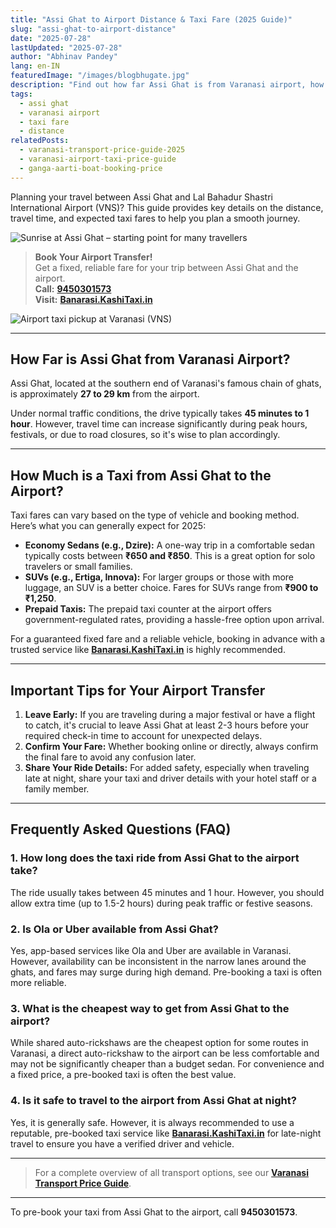 ```yaml
---
title: "Assi Ghat to Airport Distance & Taxi Fare (2025 Guide)"
slug: "assi-ghat-to-airport-distance"
date: "2025-07-28"
lastUpdated: "2025-07-28"
author: "Abhinav Pandey"
lang: en-IN
featuredImage: "/images/blogbhugate.jpg"
description: "Find out how far Assi Ghat is from Varanasi airport, how long the drive takes, and typical taxi fares for this popular route."
tags:
  - assi ghat
  - varanasi airport
  - taxi fare
  - distance
relatedPosts:
  - varanasi-transport-price-guide-2025
  - varanasi-airport-taxi-price-guide
  - ganga-aarti-boat-booking-price
---
```


Planning your travel between Assi Ghat and Lal Bahadur Shastri International Airport (VNS)? This guide provides key details on the distance, travel time, and expected taxi fares to help you plan a smooth journey.

![Sunrise at Assi Ghat – starting point for many travellers](/images/varanasi-assi-ghat-sunrise.jpeg "Assi Ghat at sunrise")

> **Book Your Airport Transfer!**  
> Get a fixed, reliable fare for your trip between Assi Ghat and the airport.  
> **Call:** **[9450301573](tel:9450301573)**  
> **Visit:** **[Banarasi.KashiTaxi.in](https://banarasi.kashitaxi.in)**

![Airport taxi pickup at Varanasi (VNS)](/images/airport-taxi-600x400.jpeg "Airport taxi pickup at VNS")

---

## How Far is Assi Ghat from Varanasi Airport?

Assi Ghat, located at the southern end of Varanasi's famous chain of ghats, is approximately **27 to 29 km** from the airport.

Under normal traffic conditions, the drive typically takes **45 minutes to 1 hour**. However, travel time can increase significantly during peak hours, festivals, or due to road closures, so it's wise to plan accordingly.

---

## How Much is a Taxi from Assi Ghat to the Airport?

Taxi fares can vary based on the type of vehicle and booking method. Here’s what you can generally expect for 2025:

*   **Economy Sedans (e.g., Dzire):** A one-way trip in a comfortable sedan typically costs between **₹650 and ₹850**. This is a great option for solo travelers or small families.
*   **SUVs (e.g., Ertiga, Innova):** For larger groups or those with more luggage, an SUV is a better choice. Fares for SUVs range from **₹900 to ₹1,250**.
*   **Prepaid Taxis:** The prepaid taxi counter at the airport offers government-regulated rates, providing a hassle-free option upon arrival.

For a guaranteed fixed fare and a reliable vehicle, booking in advance with a trusted service like **[Banarasi.KashiTaxi.in](https://banarasi.kashitaxi.in)** is highly recommended.

---

## Important Tips for Your Airport Transfer

1.  **Leave Early:** If you are traveling during a major festival or have a flight to catch, it's crucial to leave Assi Ghat at least 2-3 hours before your required check-in time to account for unexpected delays.
2.  **Confirm Your Fare:** Whether booking online or directly, always confirm the final fare to avoid any confusion later.
3.  **Share Your Ride Details:** For added safety, especially when traveling late at night, share your taxi and driver details with your hotel staff or a family member.

---

## Frequently Asked Questions (FAQ)

### 1. How long does the taxi ride from Assi Ghat to the airport take?
The ride usually takes between 45 minutes and 1 hour. However, you should allow extra time (up to 1.5-2 hours) during peak traffic or festive seasons.

### 2. Is Ola or Uber available from Assi Ghat?
Yes, app-based services like Ola and Uber are available in Varanasi. However, availability can be inconsistent in the narrow lanes around the ghats, and fares may surge during high demand. Pre-booking a taxi is often more reliable.

### 3. What is the cheapest way to get from Assi Ghat to the airport?
While shared auto-rickshaws are the cheapest option for some routes in Varanasi, a direct auto-rickshaw to the airport can be less comfortable and may not be significantly cheaper than a budget sedan. For convenience and a fixed price, a pre-booked taxi is often the best value.

### 4. Is it safe to travel to the airport from Assi Ghat at night?
Yes, it is generally safe. However, it is always recommended to use a reputable, pre-booked taxi service like **[Banarasi.KashiTaxi.in](https://banarasi.kashitaxi.in)** for late-night travel to ensure you have a verified driver and vehicle.

---

> For a complete overview of all transport options, see our **[Varanasi Transport Price Guide](/en/varanasi-transport-price-guide-2025)**.

---

To pre-book your taxi from Assi Ghat to the airport, call **9450301573**.
